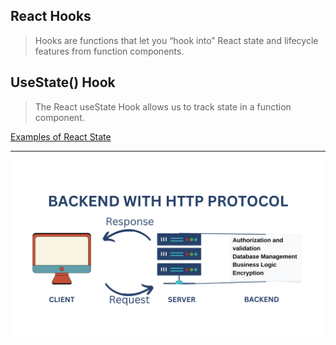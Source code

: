 ## React Hooks

> Hooks are functions that let you “hook into” React state and lifecycle features from function components.
 
## UseState() Hook

> The React useState Hook allows us to track state in a function component.

[Examples of React State](https://codesandbox.io/s/clever-mayer-84nrtc?file=/src/App.js)

---

![1.png](https://raw.githubusercontent.com/Sashi445/fsd-ug3/main/images/1.png)
